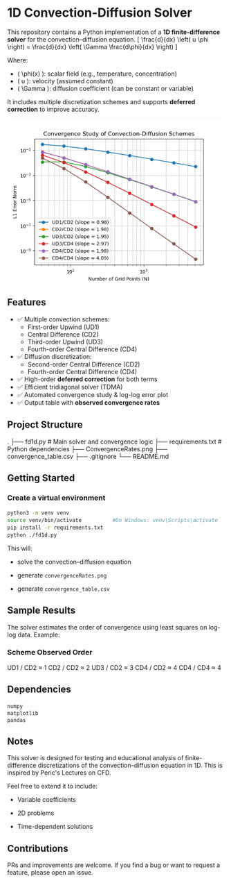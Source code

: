 # 1D Convection-Diffusion Solver 

This repository contains a Python implementation of a **1D finite-difference solver** for the convection–diffusion equation. 
\[
\frac{d}{dx} \left( u \phi \right) = \frac{d}{dx} \left( \Gamma \frac{d\phi}{dx} \right)
\]

Where:

- \( \phi(x) \): scalar field (e.g., temperature, concentration)
- \( u \): velocity (assumed constant)
- \( \Gamma \): diffusion coefficient (can be constant or variable)


It includes multiple discretization schemes and supports **deferred correction** to improve accuracy.


![Convergence Plot](ConvergenceRates.png)



## Features

- ✅ Multiple convection schemes:
  - First-order Upwind (UD1)
  - Central Difference (CD2)
  - Third-order Upwind (UD3)
  - Fourth-order Central Difference (CD4)
- ✅ Diffusion discretization:
  - Second-order Central Difference (CD2)
  - Fourth-order Central Difference (CD4)
- ✅ High-order **deferred correction** for both terms
- ✅ Efficient tridiagonal solver (TDMA)
- ✅ Automated convergence study & log-log error plot
- ✅ Output table with **observed convergence rates**


## Project Structure

.
├── fd1d.py           # Main solver and convergence logic
├── requirements.txt  # Python dependencies
├── ConvergenceRates.png
├── convergence_table.csv
├── .gitignore
└── README.md


##  Getting Started

### Create a virtual environment


```bash
python3 -m venv venv
source venv/bin/activate          #On Windows: venv\Scripts\activate
pip install -r requirements.txt
python ./fd1d.py 
```


This will:

* solve the convection–diffusion equation


* generate `convergenceRates.png`
* generate `convergence_table.csv`

## Sample Results
The solver estimates the order of convergence using least squares on log-log data. Example:

### Scheme Observed Order
UD1 / CD2	≈ 1
CD2 / CD2	≈ 2
UD3 / CD2	≈ 3
CD4 / CD2	≈ 4
CD4 / CD4	≈ 4

## Dependencies

```
numpy
matplotlib
pandas
```

## Notes
This solver is designed for testing and educational analysis of finite-difference discretizations of the convection–diffusion equation in 1D. This is inspired by Peric's Lectures on CFD.

Feel free to extend it to include:

* Variable coefficients

* 2D problems

* Time-dependent solutions

## Contributions
PRs and improvements are welcome. If you find a bug or want to request a feature, please open an issue.